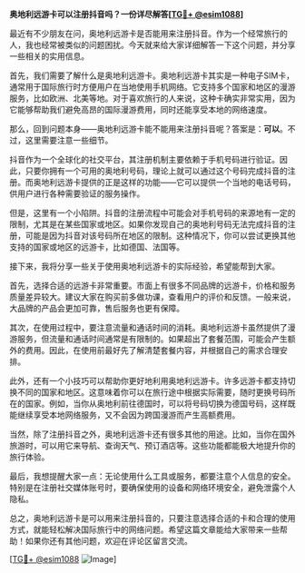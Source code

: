 **奥地利远游卡可以注册抖音吗？一份详尽解答[[TG💪+ @esim1088](https://t.me/s/esim1088)]**

最近有不少朋友在问，奥地利远游卡是否能用来注册抖音。作为一个经常旅行的人，我也经常被类似的问题困扰。今天就来给大家详细解答一下这个问题，并分享一些相关的实用信息。

首先，我们需要了解什么是奥地利远游卡。奥地利远游卡其实是一种电子SIM卡，通常用于国际旅行时方便用户在当地使用手机网络。它支持多个国家和地区的漫游服务，比如欧洲、北美等地。对于喜欢旅行的人来说，这种卡确实非常实用，因为它能够帮助我们避免高昂的国际漫游费用，同时还能享受本地的网络速度。

那么，回到问题本身——奥地利远游卡能不能用来注册抖音呢？答案是：**可以**。不过，这里需要注意一些细节。

抖音作为一个全球化的社交平台，其注册机制主要依赖于手机号码进行验证。因此，只要你拥有一个可用的奥地利号码，理论上就可以通过这个号码完成抖音的注册。而奥地利远游卡提供的正是这样的功能——它可以提供一个当地的电话号码，供用户进行各种需要验证的服务操作。

但是，这里有一个小陷阱。抖音的注册流程中可能会对手机号码的来源地有一定的限制，尤其是在某些国家或地区。如果你发现自己的奥地利号码无法完成抖音的注册，可能是因为抖音对该号码所在地区的限制。这种情况下，你可以尝试更换其他支持的国家或地区的远游卡，比如德国、法国等。

接下来，我将分享一些关于使用奥地利远游卡的实际经验，希望能帮到大家。

首先，选择合适的远游卡非常重要。市面上有很多不同品牌的远游卡，价格和服务质量差异较大。建议大家在购买前多做功课，查看用户的评价和反馈。一般来说，大品牌的产品会更加可靠，售后服务也更有保障。

其次，在使用过程中，要注意流量和通话时间的消耗。奥地利远游卡虽然提供了漫游服务，但流量和通话时间通常是有限制的。如果超出了套餐范围，可能会产生额外的费用。因此，在使用前最好先了解清楚套餐内容，并根据自己的需求合理安排。

此外，还有一个小技巧可以帮助你更好地利用奥地利远游卡。许多远游卡都支持切换不同的国家和地区。这意味着你可以在旅行途中根据实际需要，随时更换号码所在的国家。例如，当你从奥地利前往德国时，可以将号码切换为德国号码，这样既能继续享受本地网络服务，又不会因为跨国漫游而产生高额费用。

当然，除了注册抖音之外，奥地利远游卡还有很多其他的用途。比如，当你在国外旅游时，可以用它来导航、查询天气、预订酒店等。这些功能都能极大地提升你的旅行体验。

最后，我想提醒大家一点：无论使用什么工具或服务，都要注意个人信息的安全。特别是在注册社交媒体账号时，要确保使用的设备和网络环境安全，避免泄露个人隐私。

总之，奥地利远游卡是可以用来注册抖音的，只要注意选择合适的卡和合理的使用方式，就能轻松解决国际旅行中的网络问题。希望这篇文章能给大家带来一些帮助！如果你还有其他问题，欢迎在评论区留言交流。

[[TG💪+ @esim1088](https://t.me/s/esim1088) ![Image](https://i.postimg.cc/4NQfJmqS/Snipaste-2025-05-13-00-14-12.png)]